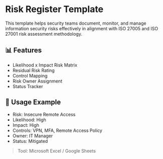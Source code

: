 # Risk Register Template

This template helps security teams document, monitor, and manage information security risks effectively in alignment with ISO 27005 and ISO 27001 risk assessment methodology.

## 📊 Features
- Likelihood x Impact Risk Matrix
- Residual Risk Rating
- Control Mapping
- Risk Owner Assignment
- Status Tracker

## 🧠 Usage Example
- Risk: Insecure Remote Access
- Likelihood: High
- Impact: High
- Controls: VPN, MFA, Remote Access Policy
- Owner: IT Manager
- Status: Mitigated

> Tool: Microsoft Excel / Google Sheets
